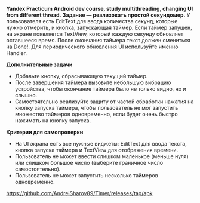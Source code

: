 **Yandex Practicum Android dev course, study multithreading, changing UI from different thread.**
**Задание — реализовать простой секундомер.** 
У пользователя есть EditText для ввода количества секунд, которые нужно отмерить, и кнопка, запускающая таймер. Если таймер запущен, на экране появляется TextView, который каждую секунду обновляет оставшееся время. После окончания таймера текст должен смениться на Done!.
Для периодического обновления UI используйте именно Handler.

**Дополнительные задачи**
- Добавьте кнопку, сбрасывающую текущий таймер.
- После завершения таймера вызовите небольшую вибрацию устройства, чтобы окончание таймера было не только видно, но и слышно.
- Самостоятельно реализуйте защиту от частой обработки нажатия на кнопку запуска таймера, чтобы пользователь не мог запустить множество таймеров одновременно, если будет очень быстро нажимать на кнопку запуска.

**Критерии для самопроверки**
- На UI экрана есть все нужные виджеты: EditText для ввода текста, кнопка запуска таймера и TextView для отображения времени.
- Пользователь не может ввести слишком маленькое (меньше нуля) или слишком большое число (выберите граничное число самостоятельно).
- Пользователь не может запустить несколько таймеров одновременно.

https://github.com/AndreiSharov89/Timer/releases/tag/apk
